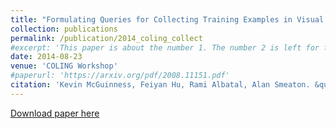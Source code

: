 ```yaml
---
title: "Formulating Queries for Collecting Training Examples in Visual Concept Classification"
collection: publications
permalink: /publication/2014_coling_collect
#excerpt: 'This paper is about the number 1. The number 2 is left for future work.'
date: 2014-08-23
venue: 'COLING Workshop'
#paperurl: 'https://arxiv.org/pdf/2008.11151.pdf'
citation: 'Kevin McGuinness, Feiyan Hu, Rami Albatal, Alan Smeaton. &quot;Formulating Queries for Collecting Training Examples in Visual Concept Classification.&quot; <i>Proceedings of the Third Workshop on Vision and Language of the 25th International Conference on Computational Linguistics (COLING Workshop 2014)</i>. '
---
```

<!--- This paper is about the number 1. The number 2 is left for future work.-->
[Download paper here](http://doras.dcu.ie/20078/1/W14-5416%281%29.pdf)

<!--- Recommended citation: Your Name, You. (2009). "Paper Title Number 1." <i>Journal 1</i>. 1(1) .-->
